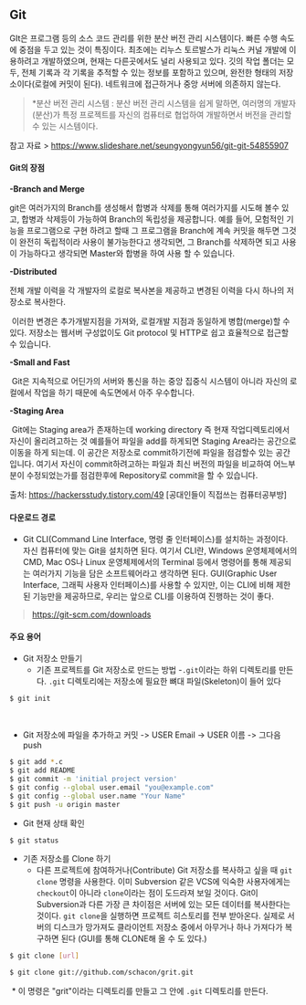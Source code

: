 ## Git 

  GIt은 프로그램 등의 소스 코드 관리를 위한 분산 버전 관리 시스템이다. 빠른 수행 속도에 중점을 두고 있는 것이 특징이다. 최초에는 리누스 토르발스가 리눅스 커널 개발에 이용하려고 개발하였으며, 현재는 다른곳에서도 널리 사용되고 있다. 깃의 작업 폴더는 모두, 전체 기록과 각 기록을 추적할 수 있는 정보를 포함하고 있으며, 완전한 형태의 저장소이다(로컬에 커밋이 된다). 네트워크에 접근하거나 중앙 서버에 의존하지 않는다.

>  *분산 버전 관리 시스템 : 분산 버전 관리 시스템을 쉽게 말하면, 여러명의 개발자(분산)가 특정 프로젝트를 자신의 컴퓨터로 협업하여 개발하면서 버전을 관리할 수 있는 시스템이다. 

참고 자료 > <https://www.slideshare.net/seungyongyun56/git-git-54855907>

#### Git의 장점

**-Branch and Merge**

git은 여러가지의 Branch를 생성해서 합병과 삭제를 통해 여러가지를 시도해 볼수 있고, 합병과 삭제등이 가능하여 Branch의 독립성을 제공합니다.  예를 들어, 모험적인 기능을 프로그램으로 구현 하려고 할때 그 프로그램을 Branch에 계속 커밋을 해두면 그것이 완전히 독립적이라 사용이 불가능한다고 생각되면, 그 Branch를 삭제하면 되고 사용이 가능하다고 생각되면 Master와 합병을 하여 사용 할 수 있습니다.

**-Distributed**

전체 개발 이력을 각 개발자의 로컬로 복사본을 제공하고 변경된 이력을 다시 하나의 저장소로 복사한다.



​     이러한 변경은 추가개발지점을 가져와, 로컬개발 지점과 동일하게 병합(merge)할 수 있다. 저장소는 웹서버 구성없이도 Git protocol 및 HTTP로 쉽고 효율적으로 접근할 수 있습니다.



**-Small and Fast**

​     Git은 지속적으로 어딘가의 서버와 통신을 하는 중앙 집중식 시스템이 아니라 자신의 로컬에서 작업을 하기 때문에 속도면에서 아주 우수합니다.



**-Staging Area**

​     Git에는 Staging area가 존재하는데 working directory 즉 현재 작업디렉토리에서 자신이 올리려고하는 것 예를들어 파일을 add를 하게되면 Staging Area라는 공간으로 이동을 하게 되는데. 이 공간은 저장소로 commit하기전에 파일을 점검할수 있는 공간 입니다. 여기서 자신이 commit하려고하는 파일과 최신 버전의 파일을 비교하여 어느부분이 수정되었는가를 점검한후에 Repository로 commit을 할 수 있습니다. 



출처: <https://hackersstudy.tistory.com/49> [공대인들이 직접쓰는 컴퓨터공부방]  





#### 다운로드 경로

- Git CLI(Command Line Interface, 명령 줄 인터페이스)를 설치하는 과정이다. 자신 컴퓨터에 맞는 Git을 설치하면 된다. 여기서 CLI란, Windows 운영체제에서의 CMD, Mac OS나 Linux 운영체제에서의 Terminal 등에서 명령어를 통해 제공되는 여러가지 기능을 담은 소프트웨어라고 생각하면 된다. GUI(Graphic User Interface, 그래픽 사용자 인터페이스)를 사용할 수 있지만, 이는 CLI에 비해 제한된 기능만을 제공하므로, 우리는 앞으로 CLI를 이용하여 진행하는 것이 좋다.

> <https://git-scm.com/downloads>







#### 주요 용어

- Git 저장소 만들기 
  - 기존 프로젝트를 Git 저장소로 만드는 방법 -`.git`이라는 하위 디렉토리를 만든다. `.git` 디렉토리에는 저장소에 필요한 뼈대 파일(Skeleton)이 들어 있다

```bash
$ git init
```

​     

- Git 저장소에 파일을 추가하고 커밋 -> USER Email -> USER 이름 -> 그다음 push

```bash
$ git add *.c
$ git add README
$ git commit -m 'initial project version'
$ git config --global user.email "you@example.com"
$ git config --global user.name "Your Name"
$ git push -u origin master
```

- Git 현재 상태 확인 

```bash
$ git status
```



- 기존 저장소를  Clone 하기 
  - 다른 프로젝트에 참여하거나(Contribute) Git 저장소를 복사하고 싶을 때 `git clone` 명령을 사용한다. 이미 Subversion 같은 VCS에 익숙한 사용자에게는 `checkout`이 아니라 `clone`이라는 점이 도드라져 보일 것이다. Git이 Subversion과 다른 가장 큰 차이점은 서버에 있는 모든 데이터를 복사한다는 것이다. `git clone`을 실행하면 프로젝트 히스토리를 전부 받아온다. 실제로 서버의 디스크가 망가져도 클라이언트 저장소 중에서 아무거나 하나 가져다가 복구하면 된다 (GUI를 통해 CLONE해 올 수 도 있다.)

```bash
$ git clone [url]
```

```bash
$ git clone git://github.com/schacon/grit.git
```

​     * 이 명령은 "grit"이라는 디렉토리를 만들고 그 안에 `.git` 디렉토리를 만든다. 
